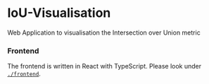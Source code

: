 # IoU-Visualisation
Web Application to visualisation the Intersection over Union metric

### Frontend

The frontend is written in React with TypeScript. Please look under [`./frontend`](./frontend/README.md).